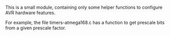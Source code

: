 This is a small module, containing only some helper functions to configure AVR hardware features.

For example, the file timers-atmega168.c has a function to get prescale bits from a given prescale factor.

